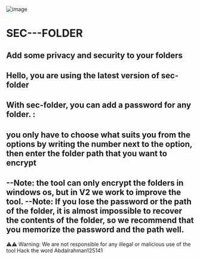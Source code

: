 ![image](https://github.com/ABooD125141/SEC---FOLDER/assets/136172276/9f28eb79-40f9-4d9c-b23a-0f5bd1025d3d)

# SEC---FOLDER
Add some privacy and security to your folders
-------------------------------------------------------------------
Hello, you are using the latest version of sec-folder
------------------------------------------------------------------------------------
With sec-folder, you can add a password for any folder. :
------------------------------------------------------------------------------------
you only have to choose what suits you from the options by writing
the number next to the option, then enter the folder path
that you want to encrypt
------------------------------------------------------------------------------------
--Note: the tool can only encrypt the folders in windows os, but in V2 we work to improve the tool. 
--Note: If you lose the password or the path of the folder, it is almost impossible to recover the contents of the folder,
 so we recommend that you memorize the password and the path well.
---------------------------------------------------------------------------------------------------------------
⚠⚠ Warning: We are not responsible for any illegal or malicious use of the tool
Hack the word
Abdalrahman125141
